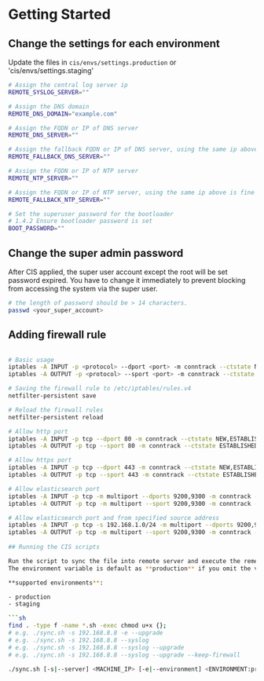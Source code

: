 # Getting Started

## Change the settings for each environment

Update the files in `cis/envs/settings.production` or 'cis/envs/settings.staging'

```sh
# Assign the central log server ip
REMOTE_SYSLOG_SERVER=""

# Assign the DNS domain
REMOTE_DNS_DOMAIN="example.com"

# Assign the FQDN or IP of DNS server 
REMOTE_DNS_SERVER=""

# Assign the fallback FQDN or IP of DNS server, using the same ip above is fine
REMOTE_FALLBACK_DNS_SERVER=""

# Assign the FQDN or IP of NTP server
REMOTE_NTP_SERVER=""

# Assign the FQDN or IP of NTP server, using the same ip above is fine
REMOTE_FALLBACK_NTP_SERVER=""

# Set the superuser password for the bootloader
# 1.4.2 Ensure bootloader password is set
BOOT_PASSWORD=""
```

## Change the super admin password

After CIS applied, the super user account except the root will be set password expired. 
You have to change it immediately to prevent blocking from accessing the system via the super user.

```sh
# the length of password should be > 14 characters.
passwd <your_super_account>
```

## Adding firewall rule

```sh

# Basic usage
iptables -A INPUT -p <protocol> --dport <port> -m conntrack --ctstate NEW,ESTABLISHED -j ACCEPT
iptables -A OUTPUT -p <protocol> --sport <port> -m conntrack --ctstate ESTABLISHED -j ACCEPT

# Saving the firewall rule to /etc/iptables/rules.v4
netfilter-persistent save

# Reload the firewall rules
netfilter-persistent reload

# Allow http port
iptables -A INPUT -p tcp --dport 80 -m conntrack --ctstate NEW,ESTABLISHED -j ACCEPT
iptables -A OUTPUT -p tcp --sport 80 -m conntrack --ctstate ESTABLISHED -j ACCEPT

# Allow https port
iptables -A INPUT -p tcp --dport 443 -m conntrack --ctstate NEW,ESTABLISHED -j ACCEPT
iptables -A OUTPUT -p tcp --sport 443 -m conntrack --ctstate ESTABLISHED -j ACCEPT

# Allow elasticsearch port
iptables -A INPUT -p tcp -m multiport --dports 9200,9300 -m conntrack --ctstate NEW,ESTABLISHED -j ACCEPT
iptables -A OUTPUT -p tcp -m multiport --sport 9200,9300 -m conntrack --ctstate ESTABLISHED -j ACCEPT

# Allow elasticsearch port and from specified source address
iptables -A INPUT -p tcp -s 192.168.1.0/24 -m multiport --dports 9200,9300 -m conntrack --ctstate NEW,ESTABLISHED -j ACCEPT
iptables -A OUTPUT -p tcp -m multiport --sport 9200,9300 -m conntrack --ctstate ESTABLISHED -j ACCEPT
 
## Running the CIS scripts

Run the script to sync the file into remote server and execute the remediation of CIS benchmark.
The environment variable is default as **production** if you omit the value of it.

**supported environments**:

- production
- staging

```sh
find . -type f -name *.sh -exec chmod u+x {};
# e.g. ./sync.sh -s 192.168.8.8 -e --upgrade 
# e.g. ./sync.sh -s 192.168.8.8 --syslog
# e.g. ./sync.sh -s 192.168.8.8 --syslog --upgrade
# e.g. ./sync.sh -s 192.168.8.8 --syslog --upgrade --keep-firewall

./sync.sh [-s|--server] <MACHINE_IP> [-e|--environment] <ENVIRONMENT:production> [-r|--syslog] [-u|--upgrade] [-k|--keep-firewall]
```
